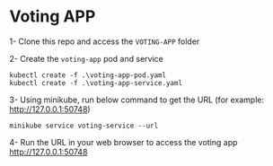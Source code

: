 # Voting APP

1- Clone this repo and access the `VOTING-APP` folder

2- Create the `voting-app` pod and service
```
kubectl create -f .\voting-app-pod.yaml
kubectl create -f .\voting-app-service.yaml
```
3- Using minikube, run below command to get the URL (for example: http://127.0.0.1:50748)
```
minikube service voting-service --url
```
4- Run the URL in your web browser to access the voting app
http://127.0.0.1:50748